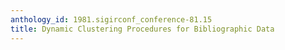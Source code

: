 ```yaml
---
anthology_id: 1981.sigirconf_conference-81.15
title: Dynamic Clustering Procedures for Bibliographic Data
---
```

